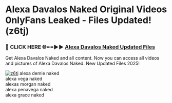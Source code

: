 # Alexa Davalos Naked Original Videos 0nlyFans Leaked - Files Updated! (z6tj)

<h3>🔴 CLICK HERE 🌐==►► <a href="https://tinyurl.com/up5wt9bj" rel="nofollow">Alexa Davalos Naked Updated Files</a></h3>

Get Alexa Davalos Naked and all content. Now you can access all videos and pictures of Alexa Davalos Naked. New Updated Files 2025!

[![z6tj](https://i.imgur.com/ABiUzMV.gif)](https://tinyurl.com/up5wt9bj)
alexa demie naked<br>
alexa vega naked<br>
alexas morgan naked<br>
alexa penavega naked<br>
alexa grace naked